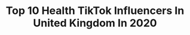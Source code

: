 ---
title: Top 10 Health TikTok Influencers In United Kingdom In 2020
description: >-
  Find top health TikTok influencers in United Kingdom in 2020. Most popular hashtags: #selflove #duet #brighterinside #bekind.
platform: TikTok
profiles:
  - username: "pmcgregorcom"
    fullname: >-
      Paul McGregor
    location: "United Kingdom"
    followers: 31768
    engagement: 1949
    commentsToLikes: 0.054971
    id: ck8ad944e4cui0j78uy9nmmfg
    verified: false
    hashtags: "#brighterinside, #motivation, #motivational, #therapysession"
  - username: "gayle_empath"
    fullname: >-
      🦋💙Gayle💙🦋
    location: "United Kingdom"
    followers: 6143
    engagement: 1237
    commentsToLikes: 0.298374
    id: ckajbb9cumwjs0i787yach6hz
    verified: false
    hashtags: "#duet, #forever, #realisrare, #foryoupage"
  - username: "mythicalpeach_"
    fullname: >-
      ✨🍑 P E A C H 🍑✨
    location: "United Kingdom"
    followers: 106343
    engagement: 1914
    commentsToLikes: 0.021589
    id: ck9flw3s2q7g20j78dfaup5kq
    verified: false
    hashtags: "#boredvibes, #bekind, #fatpositive, #quarantine"
  - username: "thistrippyhippie"
    fullname: >-
      evie meg🌙
    location: "United Kingdom"
    followers: 325829
    engagement: 2194
    commentsToLikes: 0.016680
    id: ck94k4462tohg0j78mvrxn3pt
    verified: true
    hashtags: "#rabbit, #painting, #positivity, #coupleedition"
  - username: "drjuliesmith"
    fullname: >-
      Doctor Julie Smith
    location: "United Kingdom"
    followers: 775288
    engagement: 1060
    commentsToLikes: 0.020580
    id: ck83jyxba80bw0j78zkpz71eo
    verified: true
    hashtags: "#parents, #anxiety, #dontgiveup, #panicattack"
  - username: "mae.india"
    fullname: >-
      Mae x
    location: "United Kingdom"
    followers: 4209
    engagement: 1222
    commentsToLikes: 0.037814
    id: ck8tsevn3rava0j78p66zdiry
    verified: false
    hashtags: "#truestory, #sucks, #demigod, #haha"
  - username: "girlimusic"
    fullname: >-
      GIRLI
    location: "United Kingdom"
    followers: 24293
    engagement: 1911
    commentsToLikes: 0.018377
    id: ck9eydcapve000j78zvmub6xb
    verified: false
    hashtags: "#tiktokviral, #selflove, #blindinglights, #lesbian"
  - username: "superdrug"
    fullname: >-
      Superdrug
    location: "United Kingdom"
    followers: 24661
    engagement: 1994
    commentsToLikes: 0.013400
    id: ck9a4sh2avww80j78j4fcdqks
    verified: false
    hashtags: "#dabblendglow, #bekind, #wishlist, #beautymode"
  - username: "kurtish91"
    fullname: >-
      KURTIS
    location: "United Kingdom"
    followers: 6741
    engagement: 1184
    commentsToLikes: 0.045174
    id: cka3vpqykz5tl0i783qyfet3d
    verified: false
    hashtags: "#glowup, #thirsttrap, #borisjohnson, #boredinthehouse"
  - username: "laurahayter3"
    fullname: >-
      laurahayter3
    location: "United Kingdom"
    followers: 301077
    engagement: 666
    commentsToLikes: 0.020748
    id: ck8z9sfixz6yi0j78kxh10bbt
    verified: false
    hashtags: "#breakup, #fitspo, #fitfam, #nickiminaj"
---